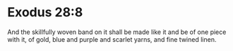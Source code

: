 # Exodus 28:8

And the skillfully woven band on it shall be made like it and be of one piece with it, of gold, blue and purple and scarlet yarns, and fine twined linen.
